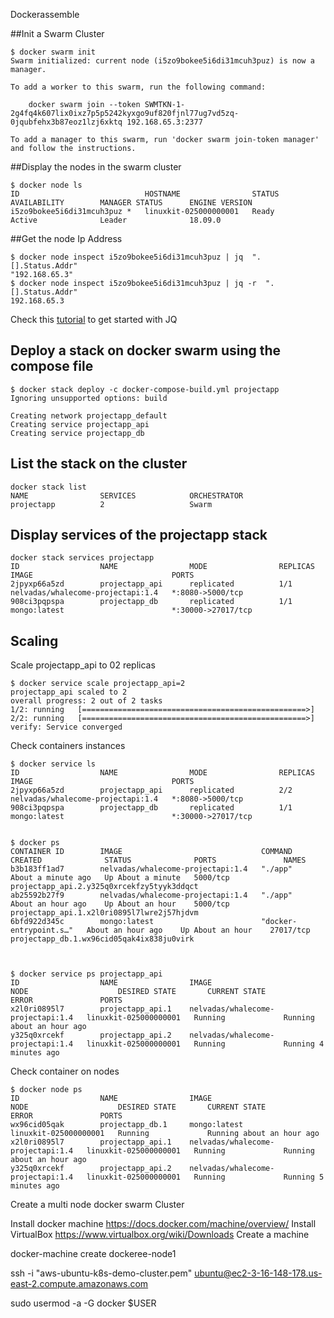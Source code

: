 Dockerassemble

##Init a Swarm Cluster
```
$ docker swarm init
Swarm initialized: current node (i5zo9bokee5i6di31mcuh3puz) is now a manager.

To add a worker to this swarm, run the following command:

    docker swarm join --token SWMTKN-1-2g4fq4k607lix0ixz7p5p5242kyxgo9uf820fjnl77ug7vd5zq-0jqubfehx3b87eoz1lzj6xktq 192.168.65.3:2377

To add a manager to this swarm, run 'docker swarm join-token manager' and follow the instructions.
```

##Display the nodes in the swarm cluster

```
$ docker node ls
ID                            HOSTNAME                STATUS              AVAILABILITY        MANAGER STATUS      ENGINE VERSION
i5zo9bokee5i6di31mcuh3puz *   linuxkit-025000000001   Ready               Active              Leader              18.09.0
```


##Get the node Ip Address

```
$ docker node inspect i5zo9bokee5i6di31mcuh3puz | jq  ".[].Status.Addr"
"192.168.65.3"
$ docker node inspect i5zo9bokee5i6di31mcuh3puz | jq -r  ".[].Status.Addr"
192.168.65.3
```
Check this [tutorial](https://shapeshed.com/jq-json/#how-to-pretty-print-json) to get started with JQ

## Deploy a stack on docker swarm using the compose file

```
$ docker stack deploy -c docker-compose-build.yml projectapp
Ignoring unsupported options: build

Creating network projectapp_default
Creating service projectapp_api
Creating service projectapp_db
```

## List the stack on the cluster
```
docker stack list
NAME                SERVICES            ORCHESTRATOR
projectapp          2                   Swarm
```

## Display services of the projectapp stack

```
docker stack services projectapp
ID                  NAME                MODE                REPLICAS            IMAGE                               PORTS
2jpyxp66a5zd        projectapp_api      replicated          1/1                 nelvadas/whalecome-projectapi:1.4   *:8080->5000/tcp
908ci3pqpspa        projectapp_db       replicated          1/1                 mongo:latest                        *:30000->27017/tcp
```

## Scaling

Scale projectapp_api to 02 replicas

```
$ docker service scale projectapp_api=2
projectapp_api scaled to 2
overall progress: 2 out of 2 tasks
1/2: running   [==================================================>]
2/2: running   [==================================================>]
verify: Service converged
```


Check containers instances

```
$ docker service ls
ID                  NAME                MODE                REPLICAS            IMAGE                               PORTS
2jpyxp66a5zd        projectapp_api      replicated          2/2                 nelvadas/whalecome-projectapi:1.4   *:8080->5000/tcp
908ci3pqpspa        projectapp_db       replicated          1/1                 mongo:latest                        *:30000->27017/tcp


$ docker ps
CONTAINER ID        IMAGE                               COMMAND                  CREATED              STATUS              PORTS               NAMES
b3b183ff1ad7        nelvadas/whalecome-projectapi:1.4   "./app"                  About a minute ago   Up About a minute   5000/tcp            projectapp_api.2.y325q0xrcekfzy5tyyk3ddqct
ab25592b27f9        nelvadas/whalecome-projectapi:1.4   "./app"                  About an hour ago    Up About an hour    5000/tcp            projectapp_api.1.x2l0ri0895l7lwre2j57hjdvm
6bfd922d345c        mongo:latest                        "docker-entrypoint.s…"   About an hour ago    Up About an hour    27017/tcp           projectapp_db.1.wx96cid05qak4ix838ju0virk



$ docker service ps projectapp_api
ID                  NAME                IMAGE                               NODE                    DESIRED STATE       CURRENT STATE               ERROR               PORTS
x2l0ri0895l7        projectapp_api.1    nelvadas/whalecome-projectapi:1.4   linuxkit-025000000001   Running             Running about an hour ago
y325q0xrcekf        projectapp_api.2    nelvadas/whalecome-projectapi:1.4   linuxkit-025000000001   Running             Running 4 minutes ago
```

Check container on nodes

```
$ docker node ps
ID                  NAME                IMAGE                               NODE                    DESIRED STATE       CURRENT STATE               ERROR               PORTS
wx96cid05qak        projectapp_db.1     mongo:latest                        linuxkit-025000000001   Running             Running about an hour ago
x2l0ri0895l7        projectapp_api.1    nelvadas/whalecome-projectapi:1.4   linuxkit-025000000001   Running             Running about an hour ago
y325q0xrcekf        projectapp_api.2    nelvadas/whalecome-projectapi:1.4   linuxkit-025000000001   Running             Running 5 minutes ago
```



Create a multi node docker swarm Cluster

Install docker machine https://docs.docker.com/machine/overview/
Install VirtualBox https://www.virtualbox.org/wiki/Downloads
Create a machine

docker-machine create dockeree-node1


ssh -i "aws-ubuntu-k8s-demo-cluster.pem" ubuntu@ec2-3-16-148-178.us-east-2.compute.amazonaws.com

sudo usermod -a -G docker $USER
